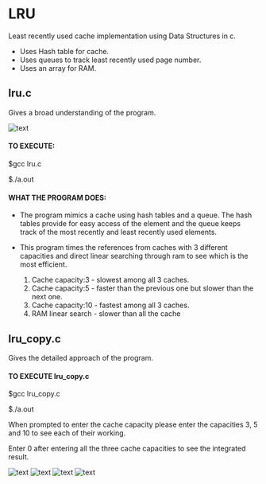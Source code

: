 # LRU

Least recently used cache implementation using Data Structures in c.
- Uses Hash table for cache.
- Uses queues to track least recently used page number.
- Uses an array for RAM.

## lru.c 
Gives a broad understanding of the program.

![text](https://github.com/Dweepa/LRU/blob/master/screenshots/lru%20screenshot.png)

#### TO EXECUTE:
$gcc lru.c

$./a.out

#### WHAT THE PROGRAM DOES:
- The program mimics a cache using hash tables and a queue. The hash tables provide for easy access of the element and the queue keeps track of the most recently and least recently used elements.

- This program times the references from caches with 3 different capacities and direct linear searching through ram to see which is the most efficient.

    1. Cache capacity:3 - slowest among all 3 caches.
    2. Cache capacity:5 - faster than the previous one but slower than the next one.
    3. Cache capacity:10 - fastest among all 3 caches.
    4. RAM linear search - slower than all the cache

## lru_copy.c 
Gives the detailed approach of the program.

#### TO EXECUTE lru_copy.c
$gcc lru_copy.c

$./a.out

When prompted to enter the cache capacity please enter the capacities 3, 5 and 10 to see each of their working.

Enter 0 after entering all the three cache capacities to see the integrated result.

![text](https://github.com/Dweepa/LRU/blob/master/screenshots/cache_3.png)
![text](https://github.com/Dweepa/LRU/blob/master/screenshots/cache_5.png)
![text](https://github.com/Dweepa/LRU/blob/master/screenshots/cache_10.png)
![text](https://github.com/Dweepa/LRU/blob/master/screenshots/cache_everything.png)


